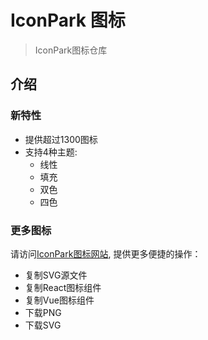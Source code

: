 # IconPark 图标
> IconPark图标仓库

## 介绍

### 新特性
* 提供超过1300图标
* 支持4种主题:
    * 线性
    * 填充
    * 双色
    * 四色

### 更多图标
请访问[IconPark图标网站](http://iconpark.bytedance.com), 提供更多便捷的操作：
* 复制SVG源文件
* 复制React图标组件
* 复制Vue图标组件
* 下载PNG
* 下载SVG
